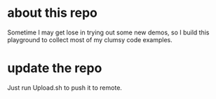 # about this repo
Sometime I may get lose in trying out some new demos, so I build this playground to collect most of my clumsy code examples.

# update the repo
Just run Upload.sh to push it to remote.
